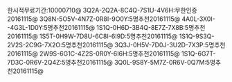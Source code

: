 한시적무료기간:10000710@
3Q2A-2Q2A-8C4Q-7S1U-4V6H:무한인증20161115@
3Q8N-5O5V-4N7Z-0R8I-9O0Y:5명추천20161115@
4A0L-3X0I--4G3L-1D0Y:5명추천20161115@
1S1Q-0H6D-3B4Q-8E7Z-7X8B:5명추천20161115@
1S5T-0H9W-7D8U-6C8I-6I9D:5명추천20161115@
1S1Q-9S3Q-2V2S-2C9G-7X2O:5명추천20161115@
3Q3J-0H5V-7D0J-3U2D-7X3P:5명추천20161115@
2W9S-6G1C-4Z2S-0R0Y-6I6H:5명추천20161115@
1S1Q-6G7T-7D3C-0R6V-2Q4Z:5명추천20161115@
3Q0L-9S8Y-5M7Z-0R6V-0Q7M:5명추천20161115@

